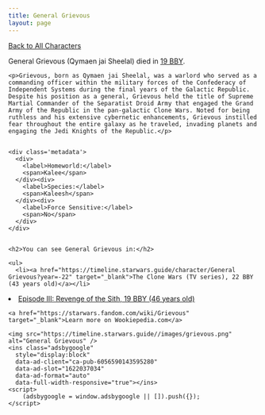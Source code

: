 ```yaml
---
title: General Grievous
layout: page
---
```

<a href="/character" class="smaller">Back to All Characters</a>

<div class="container">
  <div class="col-10">
    <p>
    General Grievous (Qymaen jai Sheelal)         died in <a href="https://timeline.starwars.guide/character/General Grievous?year=-19" target="_blank">19 BBY</a>.    
    </p>

    <p>Grievous, born as Qymaen jai Sheelal, was a warlord who served as a commanding officer within the military forces of the Confederacy of Independent Systems during the final years of the Galactic Republic. Despite his position as a general, Grievous held the title of Supreme Martial Commander of the Separatist Droid Army that engaged the Grand Army of the Republic in the pan-galactic Clone Wars. Noted for being ruthless and his extensive cybernetic enhancements, Grievous instilled fear throughout the entire galaxy as he traveled, invading planets and engaging the Jedi Knights of the Republic.</p>


    <div class='metadata'>
      <div>
        <label>Homeworld:</label>
        <span>Kalee</span>
      </div><div>
        <label>Species:</label>
        <span>Kaleesh</span>
      </div><div>
        <label>Force Sensitive:</label>
        <span>No</span>
      </div>
    </div>


    <h2>You can see General Grievous in:</h2>

    <ul>
      <li><a href="https://timeline.starwars.guide/character/General Grievous?year=-22" target="_blank">The Clone Wars (TV series), 22 BBY (43 years old)</a></li>
  <li><a href="https://timeline.starwars.guide/character/General Grievous?year=-19" target="_blank">Episode III: Revenge of the Sith, 19 BBY (46 years old)</a></li>
    </ul>

    <a href="https://starwars.fandom.com/wiki/Grievous" target="_blank">Learn more on Wookiepedia.com</a>
  </div>
  <div class="character_image col-2">
    
    <img src="https://timeline.starwars.guide//images/grievous.png" alt="General Grievous" />
    <ins class="adsbygoogle"
      style="display:block"
      data-ad-client="ca-pub-6056590143595280"
      data-ad-slot="1622037034"
      data-ad-format="auto"
      data-full-width-responsive="true"></ins>
    <script>
        (adsbygoogle = window.adsbygoogle || []).push({});
    </script>
  </div>
</div>
